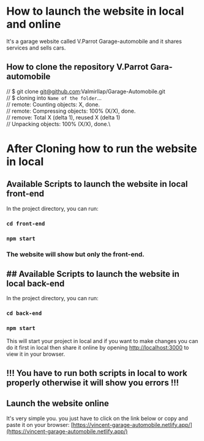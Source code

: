 # How to launch the website in local and online
It's a garage website called V.Parrot Garage-automobile and it shares services and sells cars.

## How to clone the repository V.Parrot Gara-automobile
// $ git clone git@github.com:Valmirllap/Garage-Automobile.git\
// $ cloning into `Name of the folder`...\
// remote: Counting objects: X, done. \
// remote: Compressing objects: 100% (X/X), done.\
// remove: Total X (delta 1), reused X (delta 1)\
// Unpacking objects: 100% (X/X), done.\

# After Cloning how to run the website in local
## Available Scripts to launch the website in local front-end
In the project directory, you can run:

### `cd front-end`
### `npm start`
### The website will show but only the front-end.

## ## Available Scripts to launch the website in local back-end
In the project directory, you can run:

### `cd back-end`
### `npm start`

This will start your project in local and if you want to make changes you can do it first in local then share it online by opening 
[http://localhost:3000](http://localhost:3000) to view it in your browser.
## !!! You have to run both scripts in local to work properly otherwise it will show you errors !!!

## Launch the website online

It's very simple you. you just have to click on the link below or copy and paste it on your browser: 
[https://vincent-garage-automobile.netlify.app/](https://vincent-garage-automobile.netlify.app/)
